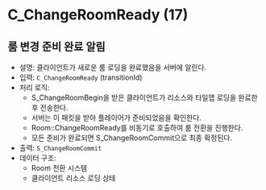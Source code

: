 # C_ChangeRoomReady (17)

## 룸 변경 준비 완료 알림

- 설명: 클라이언트가 새로운 룸 로딩을 완료했음을 서버에 알린다.
- 입력: `C_ChangeRoomReady` (transitionId)
- 처리 로직:
  - S_ChangeRoomBegin을 받은 클라이언트가 리소스와 타일맵 로딩을 완료한 후 전송한다.
  - 서버는 이 패킷을 받아 플레이어가 준비되었음을 확인한다.
  - Room::ChangeRoomReady를 비동기로 호출하여 룸 전환을 진행한다.
  - 모든 준비가 완료되면 S_ChangeRoomCommit으로 최종 확정된다.
- 출력: `S_ChangeRoomCommit`
- 데이터 구조: 
  - Room 전환 시스템
  - 클라이언트 리소스 로딩 상태